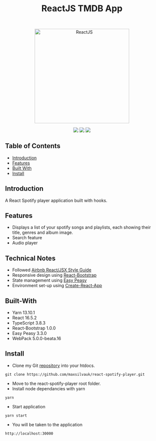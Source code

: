 <h1 align="center">ReactJS TMDB App</h1>
<br>
<p align="center">
  <a href="https://gitpoint.co/">
    <img alt="ReactJS" title="ReactJS" src="https://upload.wikimedia.org/wikipedia/commons/a/a7/React-icon.svg" width="310">
  </a>
</p>
<p align="center">
    <img src="https://img.shields.io/badge/yarn-v1.19.1-green.svg" />
    <img src="https://img.shields.io/badge/node-v13.10.1-green.svg" />
    <img src="https://img.shields.io/badge/react-v16.5.1-green.svg" />
</p>

## Table of Contents

- [Introduction](#introduction)
- [Features](#features)
- [Built With](#built-with)
- [Install](#install)

## Introduction

A React Spotify player application built with hooks.

## Features

* Displays a list of your spotify songs and playlists, each showing their title, genres and album image.
* Search feature
* Audio player

## Technical Notes

* Followed [Airbnb React/JSX Style Guide](https://github.com/airbnb/javascript/tree/master/react)
* Responsive design using [React-Bootstrap](https://react-bootstrap.github.io/)
* State management using [Easy Peasy](https://easy-peasy.now.sh/)
* Environment set-up using [Create-React-App](https://github.com/facebookincubator/create-react-app)

## Built-With

- Yarn 13.10.1
- React 16.5.2
- TypeScript 3.8.3
- React-Bootstrap 1.0.0
- Easy Peasy 3.3.0
- WebPack 5.0.0-beata.16

## Install

* Clone my Git <a href="https://github.com/maxsilvauk/react-spotify-player.git">repository</a> into your htdocs.
```
git clone https://github.com/maxsilvauk/react-spotify-player.git
```
* Move to the react-spotify-player root folder.
* Install node dependancies with yarn
```
yarn
```
* Start application
```
yarn start
```
* You will be taken to the application
```
http://localhost:30000
